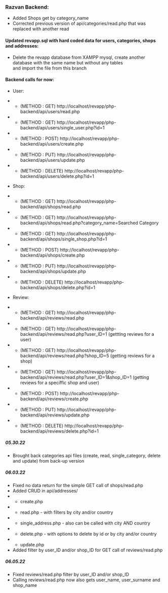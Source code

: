 ### Razvan Backend:  
- Added Shops get by category_name  
- Corrected previous version of api/categories/read.php that was replaced with another read  
#### Updated revapp.sql with hard coded data for users, categories, shops and addresses:  
 - Delete the revapp database from XAMPP mysql, create another database with the same name but without any tables  
and import the file from this branch

#### Backend calls for now:
- User: 
- - (METHOD : GET) http://localhost/revapp/php-backend/api/users/read.php
- - (METHOD : GET) http://localhost/revapp/php-backend/api/users/single_user.php?id=1
- - (METHOD : POST) http://localhost/revapp/php-backend/api/users/create.php
- - (METHOD : PUT) http://localhost/revapp/php-backend/api/users/update.php
- - (METHOD : DELETE) http://localhost/revapp/php-backend/api/users/delete.php?id=1

- Shop:
- - (METHOD : GET) http://localhost/revapp/php-backend/api/shops/read.php
- - (METHOD : GET) http://localhost/revapp/php-backend/api/shops/read.php?category_name=Searched Category
- - (METHOD : GET) http://localhost/revapp/php-backend/api/shops/single_shop.php?id=1
- - (METHOD : POST) http://localhost/revapp/php-backend/api/shops/create.php
- - (METHOD : PUT) http://localhost/revapp/php-backend/api/shops/update.php
- - (METHOD : DELETE) http://localhost/revapp/php-backend/api/shops/delete.php?id=1

- Review:
- - (METHOD : GET) http://localhost/revapp/php-backend/api/reviews/read.php
- - (METHOD : GET) http://localhost/revapp/php-backend/api/reviews/read.php?user_ID=1 (gettting reviews for a user)
- - (METHOD : GET) http://localhost/revapp/php-backend/api/reviews/read.php?shop_ID=5 (getting reviews for a shop)
- - (METHOD : GET) http://localhost/revapp/php-backend/api/reviews/read.php?user_ID=1&shop_ID=1 (getting reviews for a speciffic shop and user)
- - (METHOD : POST) http://localhost/revapp/php-backend/api/reviews/create.php
- - (METHOD : PUT) http://localhost/revapp/php-backend/api/reviews/update.php
- - (METHOD : DELETE) http://localhost/revapp/php-backend/api/reviews/delete.php?id=1
##### 05.30.22 
- Brought back categories api files (create, read, single_category, delete and update) from back-up version
##### 06.03.22
- Fixed no data return for the simple GET call of shops/read.php
- Added CRUD in api/addresses/ 
- - create.php
- - read.php - with filters by city and/or country
- - single_address.php - also can be called with city AND country
- - delete.php - with options to delete by id or by city and/or country
- - update.php
- Added filter by user_ID and/or shop_ID for GET call of reviews/read.php 
##### 06.05.22
- Fixed reviews/read.php filter by user_ID and/or shop_ID
- Calling reviews/read.php now also gets user_name, user_surname and shop_name

